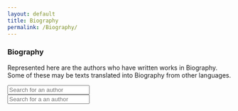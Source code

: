 ```yaml
---
layout: default
title: Biography
permalink: /Biography/
---
```



<div class="individual_language">
<div class="background">
<div class="overlay">
<div class="row">
<div class="col-sm-1">
</div>
<div class="col-sm-10">
<div class="page_title"><h3> Biography</h3></div>

Represented here are the authors who have written works in Biography. Some of these may be texts translated into Biography from other languages.

<html>
<body>
	<div class="container">
		<div class="input-group mb-3">
			<input id="search-box" type="text" class="form-control" placeholder="Search for an author">
		</div>
		<div id="data-container" class="row">
		</div>
	</div>
	
<html>
<body>
	<div class="container">
		<div class="input-group mb-3">
			<input id="search-box" type="text" class="form-control" placeholder="Search for a an author">
		</div>
		<div id="data-container" class="row">
		</div>
	</div>
	<script>
		$( document ).ready(function() {
			//Set triggers
			$('#search-box').on('input', function (event) {
				showCategory(event.target.value);
			})
			//Populate page
			setTimeout(showCategory, 1000);
		});
		function showCategory (filter = "") {
			$('#data-container').html('');
			filter = filter.trim();
			$.getJSON("{{ site.baseurl }}/data/biography.json", function (data) {
				let cards = [];
				for (const [key, value] of Object.entries(data)) {
					if (filter == "" && value.length > 0) {
						for (i = 0; i < value.length; i++) {
							//Todo:
							cards.push({
								"flavorText" : value[i]["Title"],
								"subtitle" : value[i]["Author"],
								"translation" : (value[i]["Translation"] == "y" ? "Translation" : ""),
								"link" : key,
							});
						}
					} else {
						for (i = 0; i < value.length; i++) {
							//TODO: Search Translation
							if (value[i]["Title"].toLowerCase().includes(filter.toLowerCase()) || value[i]["Author"].toLowerCase().includes(filter.toLowerCase())) {
								//Todo:
								cards.push({
									"flavorText" : value[i]["Title"],
									"subtitle" : value[i]["Author"],
									"translation" : (value[i]["Translation"] == "y" ? "Translation" : ""),
									"link" : key,
								});
							}
						}
					}
				}
				//Show Cards
				for (i = 0; i < cards.length; i++) {
					$('#data-container').append(`
						<div class="card col-4">
							<div class="card-body">
								<h5 class="card-title">${cards[i].flavorText}</h5>
								<h6 class="card-subtitle mb-2 text-muted">${cards[i].subtitle}</h6>
								<h6 class="card-subtitle mb-2">${cards[i].translation}</h6>
								<a href="{{ site.baseurl }}/${cards[i].link}" class="card-link">More</a>
							</div>
						</div>
					`);
				}
			});
		}
	</script>
</body>
</html>
</div>
</div>
<div class="col-sm-1">
</div>
</div>
</div>
</div>
